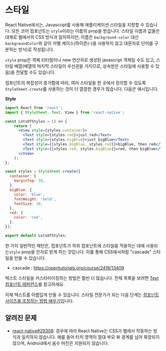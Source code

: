 # 스타일
React Native에서는, Javascript를 사용해 애플리케이션 스타일을 지정할 수 있습니다. 모든 코어 컴포넌트는 `style`이라는 이름의 prop을 받습니다. 스타일 이름과 값들은 대체로 웹에서의 CSS 방식과 일치하지만, 이름은 `background-color` 대신 `backgroundColor`와 같이 카멜 케이스(하이픈(-)을 사용하지 않고 대문자로 단어를 구분하는 방식)로 작성됩니다.

`style` prop은 객체 리터럴이나 new 연산자로 생성된 javascript 객체일 수도 있고, 스타일 배열(배열의 마지막 스타일이 우선권을 가지므로, 상속받은 스타일에 사용할 수 있음)을 전달할 수도 있습니다. 

컴포넌트의 복잡성이 증가함에 따라, 여러 스타일을 한 곳에서 정의할 수 있도록 `StyleSheet.create`를 사용하는 것이 더 깔끔한 경우가 많습니다. 다음은 예시입니다.  

**Style**
```jsx
import React from 'react';
import { StyleSheet, Text, View } from 'react-native';

const LotsOfStyles = () => {
    return (
      <View style={styles.container}>
        <Text style={styles.red}>just red</Text>
        <Text style={styles.bigBlue}>just bigBlue</Text>
        <Text style={[styles.bigBlue, styles.red]}>bigBlue, then red</Text>
        <Text style={[styles.red, styles.bigBlue]}>red, then bigBlue</Text>
      </View>
    );
};

const styles = StyleSheet.create({
  container: {
    marginTop: 50,
  },
  bigBlue: {
    color: 'blue',
    fontWeight: 'bold',
    fontSize: 30,
  },
  red: {
    color: 'red',
  },
});

export default LotsOfStyles;
```
한 가지 일반적인 패턴은, 컴포넌트가 하위 컴포넌트에 스타일을 적용하는 데에 사용되는`style` prop을 인자로 받게 하는 것입니다. 이를 통해 CSS에서처럼 "cascade" 스타일을 만들 수 있습니다. 
* cascade : https://opentutorials.org/course/2418/13409  

텍스트 스타일을 커스타미이징하는 방법은 훨씬 더 많습니다. 전체 목록을 보려면 [Text 컴포넌트 레퍼런스](https://reactnative.dev/docs/text)를 참고하세요. 

이제 텍스트를 아름답게 만들 수 있습니다. 스타일 전문가가 되는 다음 단계는 [컴포넌트 사이즈를 조정하는 방법 배우기](https://reactnative.dev/docs/height-and-width)입니다. 

## 알려진 문제
- [react-native#29308](https://github.com/facebook/react-native/issues/29308#issuecomment-792864162): 경우에 따라 React Native는 CSS가 웹에서 작동하는 방식과 일치하지 않습니다. 예를 들어 터치 영역이 절대 부모 뷰 경계를 넘어 확장되지 않으며, Android에서 음수 마진은 지원되지 않습니다. 
